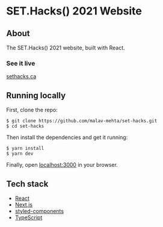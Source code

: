 # SET.Hacks() 2021 Website

## About
The SET.Hacks() 2021 website, built with React.


### See it live

[sethacks.ca](https://sethacks.ca)

## Running locally

First, clone the repo:

```
$ git clone https://github.com/malav-mehta/set-hacks.git
$ cd set-hacks
```

Then install the dependencies and get it running:

```
$ yarn install
$ yarn dev
```

Finally, open [localhost:3000](http://localhost:3000) in your browser.

## Tech stack

- [React](https://reactjs.org/)
- [Next.js](https://nextjs.org/)
- [styled-components](https://https://www.styled-components.com/)
- [TypeScript](https://www.typescriptlang.org/)
